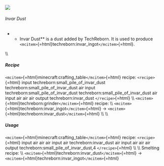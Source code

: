 ![](/mods/techreborn/invar_dust.png)

###### Invar Dust

-   -   Invar Dust** is a dust added by TechReborn. It is used to
        produce
        `<mcitem>`{=html}techreborn:invar_ingot`</mcitem>`{=html}.

\\\\

##### Recipe

`<mcitem>`{=html}minecraft:crafting_table`</mcitem>`{=html} recipe:
`<recipe>`{=html} input techreborn:small_pile_of_invar_dust
techreborn:small_pile_of_invar_dust air input
techreborn:small_pile_of_invar_dust techreborn:small_pile_of_invar_dust
air input air air air output techreborn:invar_dust `</recipe>`{=html}
\\\\ `<mcitem>`{=html}techreborn:grinder`</mcitem>`{=html} recipe: \\\\
`<mcitem>`{=html}techreborn:invar_ingot`</mcitem>`{=html} -\>
`<mcitem>`{=html}techreborn:invar_dust`</mcitem>`{=html} \\\\ \\\\

##### Usage

`<mcitem>`{=html}minecraft:crafting_table`</mcitem>`{=html} recipe:
`<recipe>`{=html} input air air air input air techreborn:invar_dust air
input air air air output techreborn:small_pile_of_invar_dust,4
`</recipe>`{=html} \\\\ \\\\ Smelting recipe: \\\\
`<mcitem>`{=html}techreborn:invar_dust`</mcitem>`{=html} -\>
`<mcitem>`{=html}techreborn:invar_ingot`</mcitem>`{=html}

